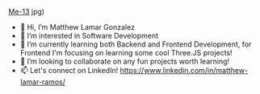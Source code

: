 [Me-13](https://user-images.githubusercontent.com/43018662/176818691-d1f0a31b-1dd5-4eae-a3b8-937a0c22cf8e.jpg)
jpg)

- 👋 Hi, I’m Matthew Lamar Gonzalez
- 👀 I’m interested in Software Development
- 🌱 I’m currently learning both Backend and Frontend Development, for Frontend I'm focusing on learning some cool Three.JS projects!
- 💞️ I’m looking to collaborate on any fun projects worth learning!
- 📫 Let's connect on LinkedIn! https://www.linkedin.com/in/matthew-lamar-ramos/

